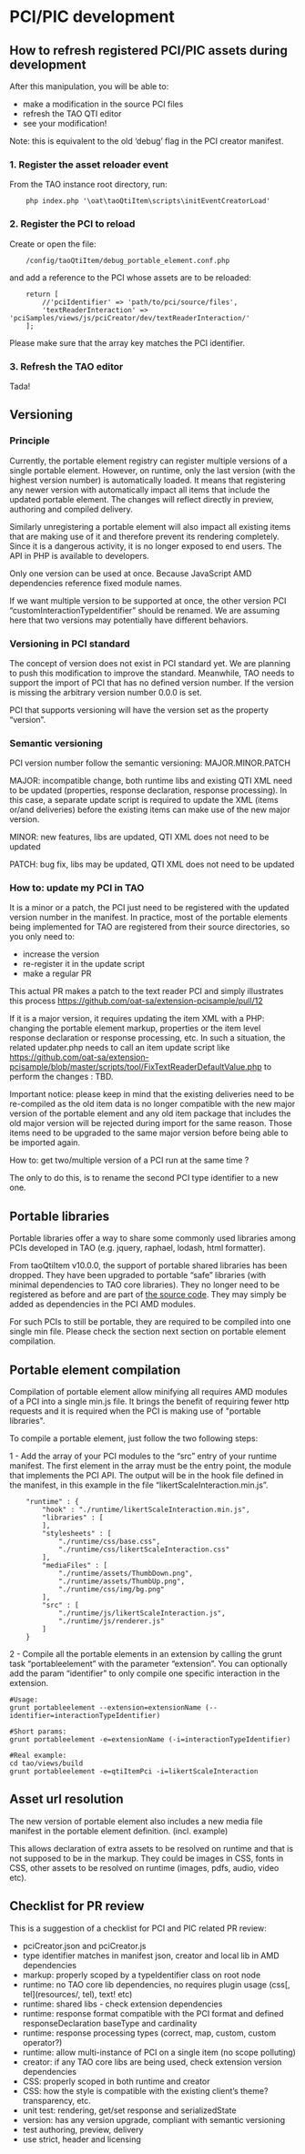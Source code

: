 <!--
created_at: '2016-09-21 14:53:47'
updated_at: '2016-11-02 10:42:37'
authors:
    - 'Somsack Sipasseuth'
tags: {  }
-->

PCI/PIC development
===================

How to refresh registered PCI/PIC assets during development
-----------------------------------------------------------

After this manipulation, you will be able to:

-   make a modification in the source PCI files
-   refresh the TAO QTI editor
-   see your modification!

Note: this is equivalent to the old ‘debug’ flag in the PCI creator manifest.

### 1. Register the asset reloader event

From the TAO instance root directory, run:

```
    php index.php '\oat\taoQtiItem\scripts\initEventCreatorLoad'
```

### 2. Register the PCI to reload

Create or open the file:

```
    /config/taoQtiItem/debug_portable_element.conf.php
```

and add a reference to the PCI whose assets are to be reloaded:

```
    return [
        //'pciIdentifier' => 'path/to/pci/source/files',
        'textReaderInteraction' => 'pciSamples/views/js/pciCreator/dev/textReaderInteraction/'
    ];
```

Please make sure that the array key matches the PCI identifier.

### 3. Refresh the TAO editor

Tada!

Versioning
-----------

### Principle

Currently, the portable element registry can register multiple versions of a single portable element. However, on runtime, only the last version (with the highest version number) is automatically loaded. It means that registering any newer version with automatically impact all items that include the updated portable element. The changes will reflect directly in preview, authoring and compiled delivery.

Similarly unregistering a portable element will also impact all existing items that are making use of it and therefore prevent its rendering completely. Since it is a dangerous activity, it is no longer exposed to end users. The API in PHP is available to developers.

Only one version can be used at once. Because JavaScript AMD dependencies reference fixed module names.

If we want multiple version to be supported at once, the other version PCI “customInteractionTypeIdentifier” should be renamed. We are assuming here that two versions may potentially have different behaviors.

### Versioning in PCI standard

The concept of version does not exist in PCI standard yet. We are planning to push this modification to improve the standard. Meanwhile, TAO needs to support the import of PCI that has no defined version number. If the version is missing the arbitrary version number 0.0.0 is set.

PCI that supports versioning will have the version set as the property “version”.

### Semantic versioning

PCI version number follow the semantic versioning: MAJOR.MINOR.PATCH

MAJOR: incompatible change, both runtime libs and existing QTI XML need to be updated (properties, response declaration, response processing). In this case, a separate update script is required to update the XML (items or/and deliveries) before the existing items can make use of the new major version.

MINOR: new features, libs are updated, QTI XML does not need to be updated

PATCH: bug fix, libs may be updated, QTI XML does not need to be updated

### How to: update my PCI in TAO

It is a minor or a patch, the PCI just need to be registered with the updated version number in the manifest. In practice, most of the portable elements being implemented for TAO are registered from their source directories, so you only need to:

- increase the version
- re-register it in the update script
- make a regular PR

This actual PR makes a patch to the text reader PCI and simply illustrates this process https://github.com/oat-sa/extension-pcisample/pull/12

If it is a major version, it requires updating the item XML with a PHP: changing the portable element markup, properties or the item level response declaration or response processing, etc. In such a situation, the related updater.php needs to call an item update script like https://github.com/oat-sa/extension-pcisample/blob/master/scripts/tool/FixTextReaderDefaultValue.php to perform the changes : TBD.

Important notice: please keep in mind that the existing deliveries need to be re-compiled as the old item data is no longer compatible with the new major version of the portable element and any old item package that includes the old major version will be rejected during import for the same reason. Those items need to be upgraded to the same major version before being able to be imported again.

How to: get two/multiple version of a PCI run at the same time ?

The only to do this, is to rename the second PCI type identifier to a new one.

Portable libraries
------------------
Portable libraries offer a way to share some commonly used libraries among PCIs developed in TAO (e.g. jquery, raphael, lodash, html formatter).

From taoQtiItem v10.0.0, the support of portable shared libraries has been dropped.
They have been upgraded to portable “safe” libraries (with minimal dependencies to TAO core libraries). They no longer need to be registered as before and are part of [the source code](https://github.com/oat-sa/extension-tao-itemqti/tree/develop/views/js/portableLib). They may simply be added as dependencies in the PCI AMD modules.

For such PCIs to still be portable, they are required to be compiled into one single min file.
Please check the section next section on portable element compilation.

Portable element compilation
----------------------------
Compilation of portable element allow minifying all requires AMD modules of a PCI into a single min.js file.
It brings the benefit of requiring fewer http requests and it is required when the PCI is making use of "portable libraries".

To compile a portable element, just follow the two following steps:

1 - Add the array of your PCI modules to the “src” entry of your runtime manifest. The first element in the array must be the entry point, the module that implements the PCI API. The output will be in the hook file defined in the manifest, in this example in the file “likertScaleInteraction.min.js”.

```
    "runtime" : {
        "hook" : "./runtime/likertScaleInteraction.min.js",
        "libraries" : [
        ],
        "stylesheets" : [
            "./runtime/css/base.css",
            "./runtime/css/likertScaleInteraction.css"
        ],
        "mediaFiles" : [
            "./runtime/assets/ThumbDown.png",
            "./runtime/assets/ThumbUp.png",
            "./runtime/css/img/bg.png"
        ],
        "src" : [
            "./runtime/js/likertScaleInteraction.js",
            "./runtime/js/renderer.js"
        ]
    }
```

2 - Compile all the portable elements in an extension by calling the grunt task “portableelement” with the parameter “extension”. You can optionally add the param “identifier” to only compile one specific interaction in the extension.

```
#Usage:
grunt portableelement --extension=extensionName (--identifier=interactionTypeIdentifier)

#Short params:
grunt portableelement -e=extensionName (-i=interactionTypeIdentifier)

#Real example:
cd tao/views/build
grunt portableelement -e=qtiItemPci -i=likertScaleInteraction
```

Asset url resolution
--------------------

The new version of portable element also includes a new media file manifest in the portable element definition. (incl. example)

This allows declaration of extra assets to be resolved on runtime and that is not supposed to be in the markup. They could be images in CSS, fonts in CSS, other assets to be resolved on runtime (images, pdfs, audio, video etc).

Checklist for PR review
-----------------------

This is a suggestion of a checklist for PCI and PIC related PR review:

-   pciCreator.json and pciCreator.js
-   type identifier matches in manifest json, creator and local lib in AMD dependencies
-   markup: properly scoped by a typeIdentifier class on root node
-   runtime: no TAO core lib dependencies, no requires plugin usage (css[, tel](resources/, tel), text! etc)
-   runtime: shared libs - check extension dependencies
-   runtime: response format compatible with the PCI format and defined responseDeclaration baseType and cardinality
-   runtime: response processing types (correct, map, custom, custom operator?)
-   runtime: allow multi-instance of PCI on a single item (no scope polluting)
-   creator: if any TAO core libs are being used, check extension version dependencies
-   CSS: properly scoped in both runtime and creator
-   CSS: how the style is compatible with the existing client’s theme? transparency, etc.
-   unit test: rendering, get/set response and serializedState
-   version: has any version upgrade, compliant with semantic versioning
-   test authoring, preview, delivery
-   use strict, header and licensing
